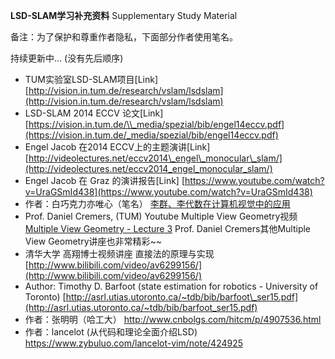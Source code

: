 **LSD-SLAM学习补充资料** Supplementary Study Material

备注：为了保护和尊重作者隐私，下面部分作者使用笔名。

持续更新中... \(没有先后顺序\)

* TUM实验室LSD-SLAM项目\[Link\][http://vision.in.tum.de/research/vslam/lsdslam](http://vision.in.tum.de/research/vslam/lsdslam)
* LSD-SLAM 2014 ECCV 论文\[Link\] [https://vision.in.tum.de/\\_media/spezial/bib/engel14eccv.pdf](https://vision.in.tum.de/_media/spezial/bib/engel14eccv.pdf)
* Engel Jacob 在2014 ECCV上的主题演讲\[Link\] [http://videolectures.net/eccv2014\_engel\_monocular\_slam/](http://videolectures.net/eccv2014_engel_monocular_slam/)
* Engel Jacob 在 Graz 的演讲报告\[Link\] [https://www.youtube.com/watch?v=UraGSmId438](https://www.youtube.com/watch?v=UraGSmId438)
* 作者：白巧克力亦唯心（笔名） [李群、李代数在计算机视觉中的应用](http://blog.csdn.net/heyijia0327/article/details/50446140)
* Prof. Daniel Cremers, \(TUM\) Youtube Multiple View Geometry视频  [Multiple View Geometry - Lecture 3](https://www.youtube.com/watch?v=khLM8VV8LuM) Prof. Daniel Cremers其他Multiple View Geometry讲座也非常精彩~~
* 清华大学 高翔博士视频讲座 直接法的原理与实现 [http://www.bilibili.com/video/av6299156/](http://www.bilibili.com/video/av6299156/)
* Author: Timothy D. Barfoot \(state estimation for robotics - University of Toronto\) [http://asrl.utias.utoronto.ca/~tdb/bib/barfoot\_ser15.pdf](http://asrl.utias.utoronto.ca/~tdb/bib/barfoot_ser15.pdf)
* 作者：张明明（哈工大） http://www.cnbolgs.com/hitcm/p/4907536.html
* 作者：lancelot (从代码和理论全面介绍LSD) https://www.zybuluo.com/lancelot-vim/note/424925
